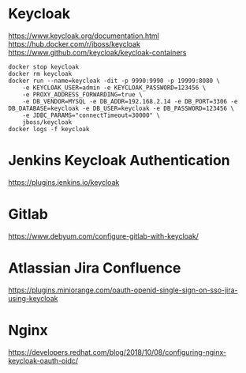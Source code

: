 # Keycloak
https://www.keycloak.org/documentation.html
https://hub.docker.com/r/jboss/keycloak
https://www.github.com/keycloak/keycloak-containers

```
docker stop keycloak
docker rm keycloak
docker run --name=keycloak -dit -p 9990:9990 -p 19999:8080 \
    -e KEYCLOAK_USER=admin -e KEYCLOAK_PASSWORD=123456 \
    -e PROXY_ADDRESS_FORWARDING=true \
    -e DB_VENDOR=MYSQL -e DB_ADDR=192.168.2.14 -e DB_PORT=3306 -e DB_DATABASE=keycloak -e DB_USER=keycloak -e DB_PASSWORD=123456 \
    -e JDBC_PARAMS="connectTimeout=30000" \
    jboss/keycloak
docker logs -f keycloak
```


# Jenkins Keycloak Authentication
https://plugins.jenkins.io/keycloak

# Gitlab
https://www.debyum.com/configure-gitlab-with-keycloak/

# Atlassian Jira Confluence
https://plugins.miniorange.com/oauth-openid-single-sign-on-sso-jira-using-keycloak

# Nginx
https://developers.redhat.com/blog/2018/10/08/configuring-nginx-keycloak-oauth-oidc/